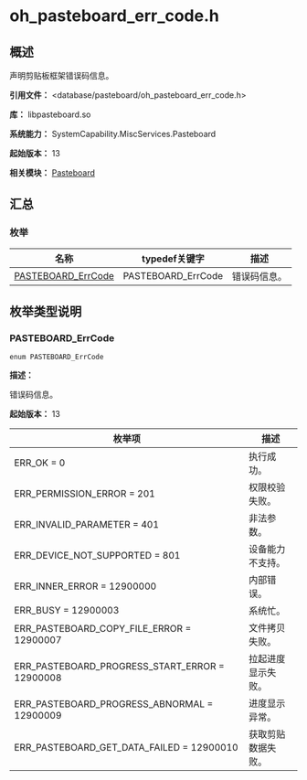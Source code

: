 # oh_pasteboard_err_code.h
<!--Kit: Basic Services Kit-->
<!--Subsystem: MiscServices-->
<!--Owner: @yangxiaodong41-->
<!--Designer: @guo867-->
<!--Tester: @maxiaorong2-->
<!--Adviser: @HelloCrease-->

## 概述

声明剪贴板框架错误码信息。

**引用文件：** <database/pasteboard/oh_pasteboard_err_code.h>

**库：** libpasteboard.so

**系统能力：** SystemCapability.MiscServices.Pasteboard

**起始版本：** 13

**相关模块：** [Pasteboard](capi-pasteboard.md)

## 汇总

### 枚举

| 名称 | typedef关键字 | 描述 |
| -- | -- | -- |
| [PASTEBOARD_ErrCode](#pasteboard_errcode) | PASTEBOARD_ErrCode | 错误码信息。 |

## 枚举类型说明

### PASTEBOARD_ErrCode

```
enum PASTEBOARD_ErrCode
```

**描述：**

错误码信息。

**起始版本：** 13

| 枚举项 | 描述 |
| -- | -- |
| ERR_OK = 0 | 执行成功。 |
| ERR_PERMISSION_ERROR = 201 | 权限校验失败。 |
| ERR_INVALID_PARAMETER = 401 | 非法参数。 |
| ERR_DEVICE_NOT_SUPPORTED = 801 | 设备能力不支持。 |
| ERR_INNER_ERROR = 12900000 | 内部错误。 |
| ERR_BUSY = 12900003 | 系统忙。 |
| ERR_PASTEBOARD_COPY_FILE_ERROR = 12900007 | 文件拷贝失败。 |
| ERR_PASTEBOARD_PROGRESS_START_ERROR = 12900008 | 拉起进度显示失败。 |
| ERR_PASTEBOARD_PROGRESS_ABNORMAL = 12900009 | 进度显示异常。 |
| ERR_PASTEBOARD_GET_DATA_FAILED = 12900010 | 获取剪贴数据失败。 |



